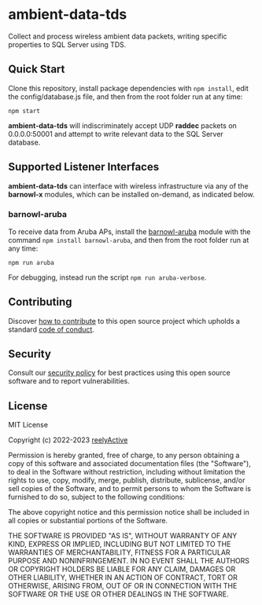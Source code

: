 ambient-data-tds
================

Collect and process wireless ambient data packets, writing specific properties to SQL Server using TDS.


Quick Start
-----------

Clone this repository, install package dependencies with `npm install`, edit the config/database.js file, and then from the root folder run at any time:

    npm start

__ambient-data-tds__ will indiscriminately accept UDP __raddec__ packets on 0.0.0.0:50001 and attempt to write relevant data to the SQL Server database.


Supported Listener Interfaces
-----------------------------

__ambient-data-tds__ can interface with wireless infrastructure via any of the __barnowl-x__ modules, which can be installed on-demand, as indicated below.

### barnowl-aruba

To receive data from Aruba APs, install the [barnowl-aruba](https://github.com/reelyactive/barnowl-aruba) module with the command `npm install barnowl-aruba`, and then from the root folder run at any time:

    npm run aruba

For debugging, instead run the script `npm run aruba-verbose`.


Contributing
------------

Discover [how to contribute](CONTRIBUTING.md) to this open source project which upholds a standard [code of conduct](CODE_OF_CONDUCT.md).


Security
--------

Consult our [security policy](SECURITY.md) for best practices using this open source software and to report vulnerabilities.


License
-------

MIT License

Copyright (c) 2022-2023 [reelyActive](https://www.reelyactive.com)

Permission is hereby granted, free of charge, to any person obtaining a copy of this software and associated documentation files (the "Software"), to deal in the Software without restriction, including without limitation the rights to use, copy, modify, merge, publish, distribute, sublicense, and/or sell copies of the Software, and to permit persons to whom the Software is furnished to do so, subject to the following conditions:

The above copyright notice and this permission notice shall be included in all copies or substantial portions of the Software.

THE SOFTWARE IS PROVIDED "AS IS", WITHOUT WARRANTY OF ANY KIND, EXPRESS OR 
IMPLIED, INCLUDING BUT NOT LIMITED TO THE WARRANTIES OF MERCHANTABILITY, 
FITNESS FOR A PARTICULAR PURPOSE AND NONINFRINGEMENT. IN NO EVENT SHALL THE 
AUTHORS OR COPYRIGHT HOLDERS BE LIABLE FOR ANY CLAIM, DAMAGES OR OTHER 
LIABILITY, WHETHER IN AN ACTION OF CONTRACT, TORT OR OTHERWISE, ARISING FROM, 
OUT OF OR IN CONNECTION WITH THE SOFTWARE OR THE USE OR OTHER DEALINGS IN 
THE SOFTWARE.
